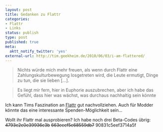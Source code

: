 ```yaml
---
layout: post
title: Gedanken zu Flattr
categories:
- Flattr
- Links
status: publish
type: post
published: true
meta:
  aktt_notify_twitter: 'yes'
external-url: http://tim.geekheim.de/2010/06/03/i-am-flattered/
---
```

<blockquote>Nichts würde mich mehr freuen, als wenn durch Flattr eine Zahlungskulturbewegung losgetreten wird, die Leute ermutigt, Dinge zu tun, die sie lieben [...].</blockquote>
<blockquote>Es liegt mir fern, hier in Euphorie auszubrechen, aber ich habe das Gefühl, dass hier was wächst, was durchaus nachhaltig sein könnte</blockquote>

Ich kann Tims Faszination an <a href="http://flattr.com/">Flattr</a> gut nachvollziehen. Auch für Modder könnte das eine interessante Spenden-Möglichkeit sein...

Wollt ihr Flattr mal ausprobieren? Ich habe noch drei Beta-Codes übrig: 
<del>4793e2c0e39936c3b</del>
<del>663eccf5c68559db7</del>
90831c5eef3714a5f
